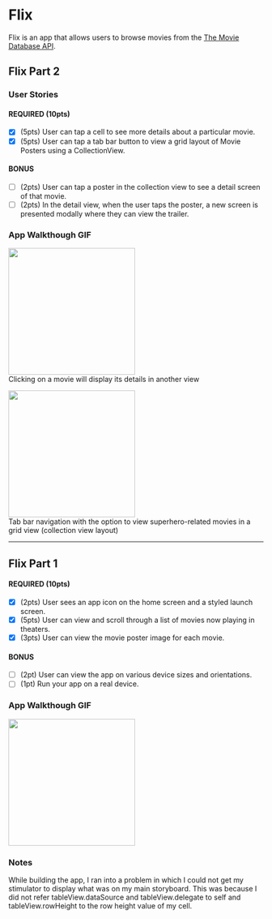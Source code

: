 # Flix

Flix is an app that allows users to browse movies from the [The Movie Database API](http://docs.themoviedb.apiary.io/#).

## Flix Part 2

### User Stories

#### REQUIRED (10pts)
- [x] (5pts) User can tap a cell to see more details about a particular movie.
- [x] (5pts) User can tap a tab bar button to view a grid layout of Movie Posters using a CollectionView.

#### BONUS
- [ ] (2pts) User can tap a poster in the collection view to see a detail screen of that movie.
- [ ] (2pts) In the detail view, when the user taps the poster, a new screen is presented modally where they can view the trailer.

### App Walkthough GIF

<img src="http://g.recordit.co/fbMFaPmdSB.gif" width=250><br>
Clicking on a movie will display its details in another view

<img src="http://g.recordit.co/yWXdQQETIp.gif" width=250><br>
Tab bar navigation with the option to view superhero-related movies in a grid view (collection view layout)

---

## Flix Part 1

#### REQUIRED (10pts)
- [x] (2pts) User sees an app icon on the home screen and a styled launch screen.
- [x] (5pts) User can view and scroll through a list of movies now playing in theaters.
- [x] (3pts) User can view the movie poster image for each movie.

#### BONUS
- [ ] (2pt) User can view the app on various device sizes and orientations.
- [ ] (1pt) Run your app on a real device.

### App Walkthough GIF
<img src="http://g.recordit.co/cvEixKlqKy.gif" width=250><br>

### Notes
While building the app, I ran into a problem in which I could not get my stimulator to display what was on my main storyboard. 
This was because I did not refer tableView.dataSource and tableView.delegate to self and tableView.rowHeight to the row height 
value of my cell. 
